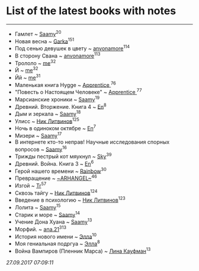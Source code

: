 # List of the latest books with notes
---

* Гамлет ~ [Saamy](users/115/115226508-vkontakte)<sup>20</sup>
* Новая весна ~ [Garka](users/115/115753719718250012620-google)<sup>151</sup>
* Под сенью девушек в цвету ~ [anvonamore](users/595/5957175-vkontakte)<sup>114</sup>
* В сторону Свана ~ [anvonamore](users/595/5957175-vkontakte)<sup>113</sup>
* Трололо ~ [me](users/381/381417697-yandex)<sup>32</sup>
* Й ~ [me](users/381/381417697-yandex)<sup>32</sup>
* Йй ~ [me](users/381/381417697-yandex)<sup>31</sup>
* Маленькая книга Hygge ~ [Apprentice ](users/528/52821952-vkontakte)<sup>76</sup>
* "Повесть о Настоящем Человеке" ~ [Apprentice ](users/528/52821952-vkontakte)<sup>77</sup>
* Марсианские хроники ~ [Saamy](users/115/115226508-vkontakte)<sup>19</sup>
* Древний. Вторжение. Книга 4 ~ [En](users/333/333646551-vkontakte)<sup>8</sup>
* Дым и зеркала ~ [Saamy](users/115/115226508-vkontakte)<sup>18</sup>
* Улисс ~ [Ник Литвинов](users/241/241974816-vkontakte)<sup>125</sup>
* Ночь в одиноком октябре ~ [En](users/333/333646551-vkontakte)<sup>7</sup>
* Мизери ~ [Saamy](users/115/115226508-vkontakte)<sup>17</sup>
* В интернете кто-то неправ! Научные исследования спорных вопросов ~ [Saamy](users/115/115226508-vkontakte)<sup>16</sup>
* Трижды пестрый кот мяукнул ~ [Sky](users/118/118049897850017649660-google)<sup>39</sup>
* Древний. Война. Книга 3 ~ [En](users/333/333646551-vkontakte)<sup>6</sup>
* Герой нашего времени ~ [Rainbow](users/109/109787328219839805802-google)<sup>30</sup>
* Превращение ~ [~ARHANGEL~](users/642/64251996-vkontakte)<sup>46</sup>
* Изгой ~ [Tr](users/122/12282474-vkontakte)<sup>57</sup>
* Сквозь тайгу ~ [Ник Литвинов](users/241/241974816-vkontakte)<sup>124</sup>
* Введение в психологию ~ [Ник Литвинов](users/241/241974816-vkontakte)<sup>123</sup>
* Лолита ~ [Saamy](users/115/115226508-vkontakte)<sup>15</sup>
* Старик и море ~ [Saamy](users/115/115226508-vkontakte)<sup>14</sup>
* Учение Дона Хуана ~ [Saamy](users/115/115226508-vkontakte)<sup>13</sup>
* Морфий. ~ [ana.21](users/107/107655526900000657481-google)<sup>313</sup>
* История нового имени ~ [Элла](users/100/1002037069862545-facebook)<sup>10</sup>
* Моя гениальная подргуа ~ [Элла](users/100/1002037069862545-facebook)<sup>8</sup>
* Война Вампиров (Пленник Марса) ~ [Лина Кауфман](users/143/143278479-vkontakte)<sup>13</sup>


_27.09.2017 07:09:11_
